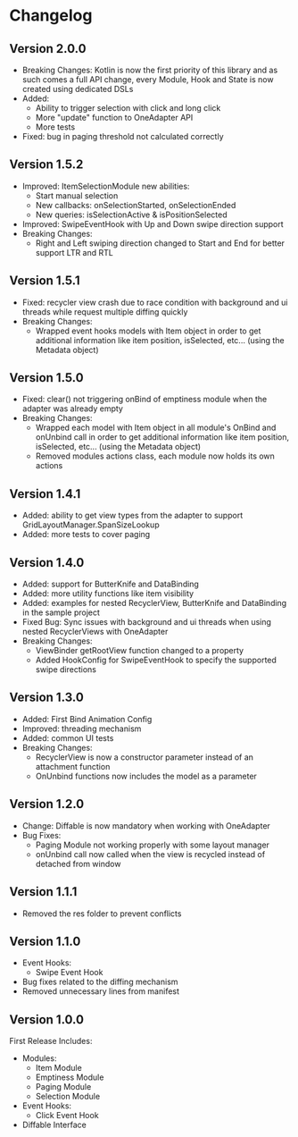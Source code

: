 Changelog
=========

Version 2.0.0
-------------
* Breaking Changes: Kotlin is now the first priority of this library and as such comes a full API change, every Module, Hook and State is now created using dedicated DSLs
* Added:
    * Ability to trigger selection with click and long click
    * More "update" function to OneAdapter API
    * More tests
* Fixed: bug in paging threshold not calculated correctly

Version 1.5.2
-------------
* Improved: ItemSelectionModule new abilities:
    * Start manual selection
    * New callbacks: onSelectionStarted, onSelectionEnded
    * New queries: isSelectionActive & isPositionSelected
* Improved: SwipeEventHook with Up and Down swipe direction support
* Breaking Changes:
    * Right and Left swiping direction changed to Start and End for better support LTR and RTL

Version 1.5.1
-------------
* Fixed: recycler view crash due to race condition with background and ui threads while request multiple diffing quickly
* Breaking Changes:
    * Wrapped event hooks models with Item object in order to get additional information like item position, isSelected, etc... (using the Metadata object)


Version 1.5.0
-------------
* Fixed: clear() not triggering onBind of emptiness module when the adapter was already empty
* Breaking Changes: 
    * Wrapped each model with Item object in all module's OnBind and onUnbind call in order to get additional information like item position, isSelected, etc... (using the Metadata object) 
    * Removed modules actions class, each module now holds its own actions


Version 1.4.1
-------------
* Added: ability to get view types from the adapter to support GridLayoutManager.SpanSizeLookup
* Added: more tests to cover paging


Version 1.4.0
-------------
* Added: support for ButterKnife and DataBinding
* Added: more utility functions like item visibility
* Added: examples for nested RecyclerView, ButterKnife and DataBinding in the sample project
* Fixed Bug: Sync issues with background and ui threads when using nested RecyclerViews with OneAdapter
* Breaking Changes: 
    * ViewBinder getRootView function changed to a property
    * Added HookConfig for SwipeEventHook to specify the supported swipe directions


Version 1.3.0
-------------
* Added: First Bind Animation Config
* Improved: threading mechanism
* Added: common UI tests
* Breaking Changes: 
    * RecyclerView is now a constructor parameter instead of an attachment function
    * OnUnbind functions now includes the model as a parameter


Version 1.2.0
-------------
* Change: Diffable is now mandatory when working with OneAdapter
* Bug Fixes:
    * Paging Module not working properly with some layout manager
    * onUnbind call now called when the view is recycled instead of detached from window


Version 1.1.1
-------------
* Removed the res folder to prevent conflicts


Version 1.1.0
-------------
* Event Hooks:
	* Swipe Event Hook
* Bug fixes related to the diffing mechanism
* Removed unnecessary lines from manifest


Version 1.0.0
-------------
First Release Includes:
* Modules:
	* Item Module
	* Emptiness Module
	* Paging Module
	* Selection Module
* Event Hooks:
	* Click Event Hook
* Diffable Interface

